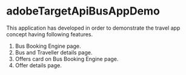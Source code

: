 # adobeTargetApiBusAppDemo

This application has developed in order to demonstrate the travel app concept having following features.

1. Bus Booking Engine page.
2. Bus and Traveller details page.
3. Offers card on Bus Booking Engine page.
4. Offer details page.
